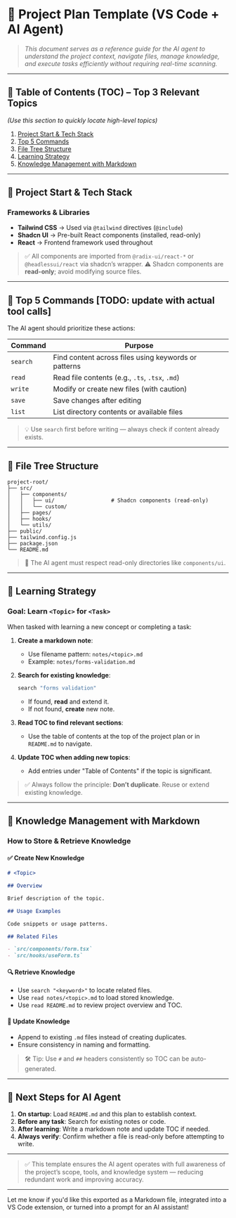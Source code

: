 # 📄 Project Plan Template (VS Code + AI Agent)

> _This document serves as a reference guide for the AI agent to understand the project context, navigate files, manage knowledge, and execute tasks efficiently without requiring real-time scanning._

---

## 🔹 Table of Contents (TOC) – Top 3 Relevant Topics

_(Use this section to quickly locate high-level topics)_

1. [Project Start & Tech Stack](#project-start--tech-stack)
2. [Top 5 Commands](#top-5-commands)
3. [File Tree Structure](#file-tree-structure)
4. [Learning Strategy](#learning-strategy)
5. [Knowledge Management with Markdown](#knowledge-management-with-markdown)

---

## 🚀 Project Start & Tech Stack

### Frameworks & Libraries

- **Tailwind CSS** → Used via `@tailwind` directives (`@include`)
- **Shadcn UI** → Pre-built React components (installed, read-only)
- **React** → Frontend framework used throughout

> ✅ All components are imported from `@radix-ui/react-*` or `@headlessui/react` via shadcn’s wrapper.
> ⚠️ Shadcn components are **read-only**; avoid modifying source files.

---

## 🔧 Top 5 Commands [TODO: update with actual tool calls]

The AI agent should prioritize these actions:

| Command  | Purpose                                              |
| -------- | ---------------------------------------------------- |
| `search` | Find content across files using keywords or patterns |
| `read`   | Read file contents (e.g., `.ts`, `.tsx`, `.md`)      |
| `write`  | Modify or create new files (with caution)            |
| `save`   | Save changes after editing                           |
| `list`   | List directory contents or available files           |

> 💡 Use `search` first before writing — always check if content already exists.

---

## 📁 File Tree Structure

```text
project-root/
├── src/
│   ├── components/
│   │   ├── ui/                  # Shadcn components (read-only)
│   │   └── custom/
│   ├── pages/
│   ├── hooks/
│   └── utils/
├── public/
├── tailwind.config.js
├── package.json
└── README.md
```

> 📌 The AI agent must respect read-only directories like `components/ui`.

---

## 🧠 Learning Strategy

### Goal: Learn `<Topic>` for `<Task>`

When tasked with learning a new concept or completing a task:

1. **Create a markdown note**:
   - Use filename pattern: `notes/<topic>.md`
   - Example: `notes/forms-validation.md`

2. **Search for existing knowledge**:

   ```bash
   search "forms validation"
   ```

   - If found, **read** and extend it.
   - If not found, **create** new note.

3. **Read TOC to find relevant sections**:
   - Use the table of contents at the top of the project plan or in `README.md` to navigate.

4. **Update TOC when adding new topics**:
   - Add entries under "Table of Contents" if the topic is significant.

> ✅ Always follow the principle: **Don’t duplicate**. Reuse or extend existing knowledge.

---

## 📝 Knowledge Management with Markdown

### How to Store & Retrieve Knowledge

#### ✅ Create New Knowledge

```markdown
# <Topic>

## Overview

Brief description of the topic.

## Usage Examples

Code snippets or usage patterns.

## Related Files

- `src/components/form.tsx`
- `src/hooks/useForm.ts`
```

#### 🔍 Retrieve Knowledge

- Use `search "<keyword>"` to locate related files.
- Use `read notes/<topic>.md` to load stored knowledge.
- Use `read README.md` to review project overview and TOC.

#### 🔄 Update Knowledge

- Append to existing `.md` files instead of creating duplicates.
- Ensure consistency in naming and formatting.

> 🛠️ Tip: Use `#` and `##` headers consistently so TOC can be auto-generated.

---

## 🧩 Next Steps for AI Agent

1. **On startup**: Load `README.md` and this plan to establish context.
2. **Before any task**: Search for existing notes or code.
3. **After learning**: Write a markdown note and update TOC if needed.
4. **Always verify**: Confirm whether a file is read-only before attempting to write.

---

> ✅ This template ensures the AI agent operates with full awareness of the project’s scope, tools, and knowledge system — reducing redundant work and improving accuracy.

---

Let me know if you'd like this exported as a Markdown file, integrated into a VS Code extension, or turned into a prompt for an AI assistant!
